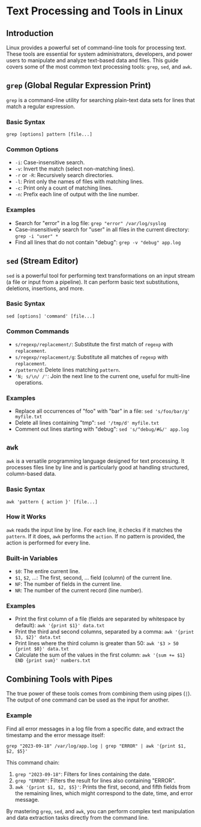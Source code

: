 # Text Processing and Tools in Linux

## Introduction

Linux provides a powerful set of command-line tools for processing text. These tools are essential for system administrators, developers, and power users to manipulate and analyze text-based data and files. This guide covers some of the most common text processing tools: `grep`, `sed`, and `awk`.

## `grep` (Global Regular Expression Print)

`grep` is a command-line utility for searching plain-text data sets for lines that match a regular expression.

### Basic Syntax

`grep [options] pattern [file...]`

### Common Options

-   `-i`: Case-insensitive search.
-   `-v`: Invert the match (select non-matching lines).
-   `-r` or `-R`: Recursively search directories.
-   `-l`: Print only the names of files with matching lines.
-   `-c`: Print only a count of matching lines.
-   `-n`: Prefix each line of output with the line number.

### Examples

-   Search for "error" in a log file:
    `grep "error" /var/log/syslog`
-   Case-insensitively search for "user" in all files in the current directory:
    `grep -i "user" *`
-   Find all lines that do not contain "debug":
    `grep -v "debug" app.log`

## `sed` (Stream Editor)

`sed` is a powerful tool for performing text transformations on an input stream (a file or input from a pipeline). It can perform basic text substitutions, deletions, insertions, and more.

### Basic Syntax

`sed [options] 'command' [file...]`

### Common Commands

-   `s/regexp/replacement/`: Substitute the first match of `regexp` with `replacement`.
-   `s/regexp/replacement/g`: Substitute all matches of `regexp` with `replacement`.
-   `/pattern/d`: Delete lines matching `pattern`.
-   `'N; s/\n/ /'`: Join the next line to the current one, useful for multi-line operations.

### Examples

-   Replace all occurrences of "foo" with "bar" in a file:
    `sed 's/foo/bar/g' myfile.txt`
-   Delete all lines containing "tmp":
    `sed '/tmp/d' myfile.txt`
-   Comment out lines starting with "debug":
    `sed 's/^debug/#&/' app.log`

## `awk`

`awk` is a versatile programming language designed for text processing. It processes files line by line and is particularly good at handling structured, column-based data.

### Basic Syntax

`awk 'pattern { action }' [file...]`

### How it Works

`awk` reads the input line by line. For each line, it checks if it matches the `pattern`. If it does, `awk` performs the `action`. If no pattern is provided, the action is performed for every line.

### Built-in Variables

-   `$0`: The entire current line.
-   `$1`, `$2`, ...: The first, second, ... field (column) of the current line.
-   `NF`: The number of fields in the current line.
-   `NR`: The number of the current record (line number).

### Examples

-   Print the first column of a file (fields are separated by whitespace by default):
    `awk '{print $1}' data.txt`
-   Print the third and second columns, separated by a comma:
    `awk '{print $3, $2}' data.txt`
-   Print lines where the third column is greater than 50:
    `awk '$3 > 50 {print $0}' data.txt`
-   Calculate the sum of the values in the first column:
    `awk '{sum += $1} END {print sum}' numbers.txt`

## Combining Tools with Pipes

The true power of these tools comes from combining them using pipes (`|`). The output of one command can be used as the input for another.

### Example

Find all error messages in a log file from a specific date, and extract the timestamp and the error message itself:

`grep "2023-09-18" /var/log/app.log | grep "ERROR" | awk '{print $1, $2, $5}'`

This command chain:
1.  `grep "2023-09-18"`: Filters for lines containing the date.
2.  `grep "ERROR"`: Filters the result for lines also containing "ERROR".
3.  `awk '{print $1, $2, $5}'`: Prints the first, second, and fifth fields from the remaining lines, which might correspond to the date, time, and error message.

By mastering `grep`, `sed`, and `awk`, you can perform complex text manipulation and data extraction tasks directly from the command line.
